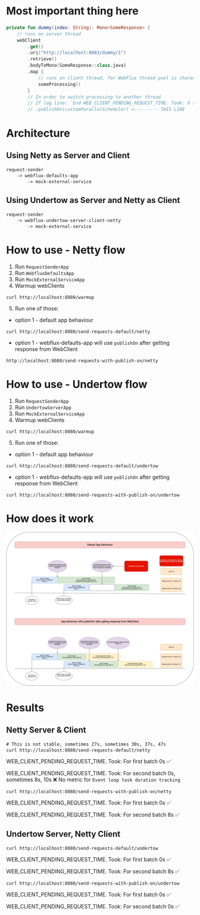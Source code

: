 # Most important thing here
```kotlin
private fun dummy(index: String): Mono<SomeResponse> {
    // runs on server thread
    webClient
        .get()
        .uri("http://localhost:8083/dummy/1")
        .retrieve()
        .bodyToMono(SomeResponse::class.java)
        .map {
            // runs on client thread, for WebFlux thread pool is shared
            someProcessing()
        }
        // In order to switch processing to another thread 
        // If log line: `End WEB_CLIENT_PENDING_REQUEST_TIME. Took: X seconds` shows values greater than 0
        // .publishOn(customParallelScheduler) <--------- THIS LINE
```

# Architecture

## Using Netty as Server and Client
```text
request-sender 
    -> webflux-defaults-app       
        -> mock-external-service
```

## Using Undertow as Server and Netty as Client
```text
request-sender 
    -> webflux-undertow-server-client-netty 
        -> mock-external-service
```
    
# How to use - Netty flow
1. Run `RequestSenderApp`
2. Run `WebfluxDefaultsApp`
3. Run `MockExternalServiceApp`
4. Warmup webClients
```shell
curl http://localhost:8080/warmup
```
5. Run one of those:
- option 1 - default app behaviour
```shell
curl http://localhost:8080/send-requests-default/netty
```
- option 1 - webflux-defaults-app will use `publishOn` after getting response from WebClient
```shell
http://localhost:8080/send-requests-with-publish-on/netty
```

# How to use - Undertow flow
1. Run `RequestSenderApp`
2. Run `UndertowServerApp`
3. Run `MockExternalServiceApp`
4. Warmup webClients
```shell
curl http://localhost:8080/warmup
```
5. Run one of those:
- option 1 - default app behaviour
```shell
curl http://localhost:8080/send-requests-default/undertow
```
- option 1 - webflux-defaults-app will use `publishOn` after getting response from WebClient
```shell
curl http://localhost:8080/send-requests-with-publish-on/undertow
```

# How does it work

![how-does-it-work.png](how-does-it-work.png)


# Results

## Netty Server & Client
```shell
# This is not stable, sometimes 27s, sometimes 30s, 37s, 47s
curl http://localhost:8080/send-requests-default/netty
```

WEB_CLIENT_PENDING_REQUEST_TIME. Took: For first batch 0s ✅

WEB_CLIENT_PENDING_REQUEST_TIME. Took: For second batch 0s, sometimes 8s, 10s ❌ No metric for `Event loop task duration tracking`

```shell
curl http://localhost:8080/send-requests-with-publish-on/netty
```
WEB_CLIENT_PENDING_REQUEST_TIME. Took: For first batch 0s ✅

WEB_CLIENT_PENDING_REQUEST_TIME. Took: For second batch 8s ✅

## Undertow Server, Netty Client
```shell
curl http://localhost:8080/send-requests-default/undertow
```
WEB_CLIENT_PENDING_REQUEST_TIME. Took: For first batch 0s ✅

WEB_CLIENT_PENDING_REQUEST_TIME. Took: For second batch 8s ✅

```shell
curl http://localhost:8080/send-requests-with-publish-on/undertow
```
WEB_CLIENT_PENDING_REQUEST_TIME. Took: For first batch 0s ✅

WEB_CLIENT_PENDING_REQUEST_TIME. Took: For second batch 0s ✅
